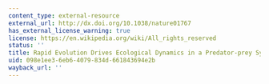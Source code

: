 ```yaml
---
content_type: external-resource
external_url: http://dx.doi.org/10.1038/nature01767
has_external_license_warning: true
license: https://en.wikipedia.org/wiki/All_rights_reserved
status: ''
title: Rapid Evolution Drives Ecological Dynamics in a Predator-prey System
uid: 098e1ee3-6eb6-4079-834d-661843694e2b
wayback_url: ''
---
```

